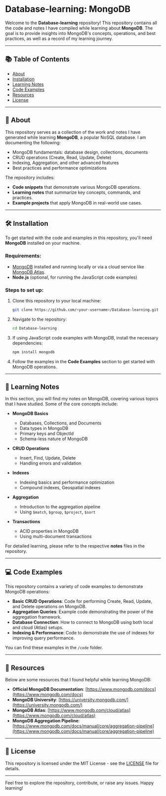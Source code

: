 # Database-learning: MongoDB

Welcome to the **Database-learning** repository! This repository contains all the code and notes I have compiled while learning about **MongoDB**. The goal is to provide insights into MongoDB's concepts, operations, and best practices, as well as a record of my learning journey.

---

## 📚 Table of Contents

- [About](#about)
- [Installation](#installation)
- [Learning Notes](#learning-notes)
- [Code Examples](#code-examples)
- [Resources](#resources)
- [License](#license)

---

## 📖 About

This repository serves as a collection of the work and notes I have generated while learning **MongoDB**, a popular NoSQL database. I am documenting the following:

- MongoDB fundamentals: database design, collections, documents
- CRUD operations (Create, Read, Update, Delete)
- Indexing, Aggregation, and other advanced features
- Best practices and performance optimizations

The repository includes:
- **Code snippets** that demonstrate various MongoDB operations.
- **Learning notes** that summarize key concepts, commands, and practices.
- **Example projects** that apply MongoDB in real-world use cases.

---

## 🛠️ Installation

To get started with the code and examples in this repository, you'll need **MongoDB** installed on your machine.

### Requirements:
- [MongoDB](https://www.mongodb.com/try/download/community) installed and running locally or via a cloud service like [MongoDB Atlas](https://www.mongodb.com/cloud/atlas).
- **Node.js** (optional, for running the JavaScript code examples)

### Steps to set up:

1. Clone this repository to your local machine:
    ```bash
    git clone https://github.com/<your-username>/Database-learning.git
    ```

2. Navigate to the repository:
    ```bash
    cd Database-learning
    ```

3. If using JavaScript code examples with MongoDB, install the necessary dependencies:
    ```bash
    npm install mongodb
    ```

4. Follow the examples in the **Code Examples** section to get started with MongoDB operations.

---

## 📝 Learning Notes

In this section, you will find my notes on MongoDB, covering various topics that I have studied. Some of the core concepts include:

- **MongoDB Basics**
  - Databases, Collections, and Documents
  - Data types in MongoDB
  - Primary keys and ObjectId
  - Schema-less nature of MongoDB
  
- **CRUD Operations**
  - Insert, Find, Update, Delete
  - Handling errors and validation

- **Indexes**
  - Indexing basics and performance optimization
  - Compound indexes, Geospatial indexes

- **Aggregation**
  - Introduction to the aggregation pipeline
  - Using `$match`, `$group`, `$project`, `$sort`

- **Transactions** 
  - ACID properties in MongoDB
  - Using multi-document transactions

For detailed learning, please refer to the respective **notes** files in the repository.

---

## 💻 Code Examples

This repository contains a variety of code examples to demonstrate MongoDB operations:

- **Basic CRUD Operations**: Code for performing Create, Read, Update, and Delete operations on MongoDB.
- **Aggregation Queries**: Example code demonstrating the power of the aggregation framework.
- **Database Connection**: How to connect to MongoDB using both local and cloud (Atlas) setups.
- **Indexing & Performance**: Code to demonstrate the use of indexes for improving query performance.
  
You can find these examples in the `/code` folder.

---

## 🔗 Resources

Below are some resources that I found helpful while learning MongoDB:

- **Official MongoDB Documentation**: [https://www.mongodb.com/docs](https://www.mongodb.com/docs)
- **MongoDB University**: [https://university.mongodb.com/](https://university.mongodb.com/)
- **MongoDB Atlas**: [https://www.mongodb.com/cloud/atlas](https://www.mongodb.com/cloud/atlas)
- **MongoDB Aggregation Pipeline**: [https://www.mongodb.com/docs/manual/core/aggregation-pipeline](https://www.mongodb.com/docs/manual/core/aggregation-pipeline)

---

## 📄 License

This repository is licensed under the MIT License - see the [LICENSE](LICENSE) file for details.

---

Feel free to explore the repository, contribute, or raise any issues. Happy learning!

